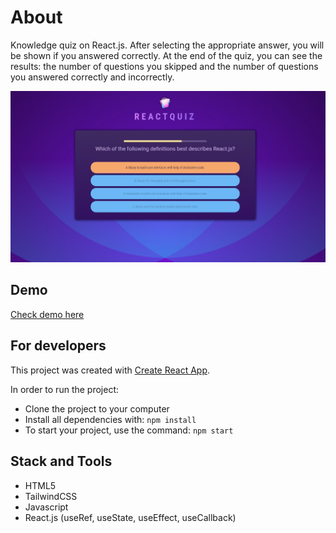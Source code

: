 # About

Knowledge quiz on React.js.
After selecting the appropriate answer, you will be shown if you answered correctly. At the end of the quiz, you can see the results: the number of questions you skipped and the number of questions you answered correctly and incorrectly.

<div align="center">
    <img src="https://github.com/IvanVasiunin/react-quiz/blob/main/public/app_UI.jpg" alt="UI_snapshot" />
</div>

## Demo

<a href="https://ivanvasiunin.github.io/react-quiz/">Check demo here</a>

## For developers

This project was created with
[Create React App](https://github.com/facebook/create-react-app).

In order to run the project:
- Clone the project to your computer
- Install all dependencies with: <code>npm install</code>
- To start your project, use the command: <code>npm start</code>

## Stack and Tools

- HTML5
- TailwindCSS
- Javascript
- React.js (useRef, useState, useEffect, useCallback)
